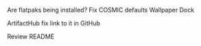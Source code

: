 Are flatpaks being installed?
Fix COSMIC defaults
Wallpaper
Dock

ArtifactHub fix
link to it in GitHub

Review README
